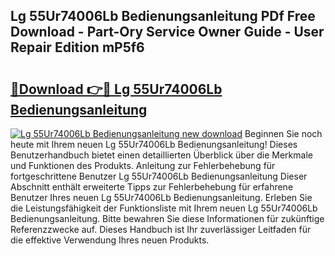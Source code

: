 ## Lg 55Ur74006Lb Bedienungsanleitung PDf Free Download - Part-Ory Service Owner Guide - User Repair Edition mP5f6

# <h2><a href="http://df5hc1q.blite.top/?on=Lg+55Ur74006Lb+Bedienungsanleitung">🔗Download 👉🔴 Lg 55Ur74006Lb Bedienungsanleitung</a></h2>

[![Lg 55Ur74006Lb Bedienungsanleitung new download](https://i.imgur.com/lujVjoI.png)](http://df5hc1q.blite.top/?on=Lg+55Ur74006Lb+Bedienungsanleitung)
Beginnen Sie noch heute mit Ihrem neuen Lg 55Ur74006Lb Bedienungsanleitung! Dieses Benutzerhandbuch bietet einen detaillierten Überblick über die Merkmale und Funktionen des Produkts. Anleitung zur Fehlerbehebung für fortgeschrittene Benutzer Lg 55Ur74006Lb Bedienungsanleitung Dieser Abschnitt enthält erweiterte Tipps zur Fehlerbehebung für erfahrene Benutzer Ihres neuen Lg 55Ur74006Lb Bedienungsanleitung. Erleben Sie die Leistungsfähigkeit der Funktionsliste mit Ihrem neuen Lg 55Ur74006Lb Bedienungsanleitung. Bitte bewahren Sie diese Informationen für zukünftige Referenzzwecke auf. Dieses Handbuch ist Ihr zuverlässiger Leitfaden für die effektive Verwendung Ihres neuen Produkts.
